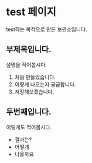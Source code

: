 # test 페이지
 test하는 목적으로 만든 보관소입니다.
 
 ## 부제목입니다.
 설명을 적어봅시다.
 1. 처음 만들었습니다.
 1. 어떻게 나오는지 궁금합니다.
 1. 저장해보겠습니다.
 
 ## 두번째입니다.
 이렇게도 적어봅시다.
 - 결과는?
 - 어떻게
 - 나올까요
